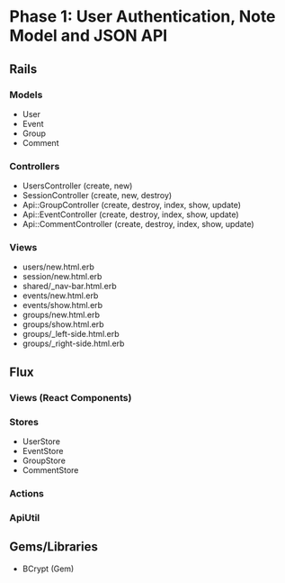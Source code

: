 # Phase 1: User Authentication, Note Model and JSON API

## Rails
### Models
* User
* Event
* Group
* Comment

### Controllers
* UsersController (create, new)
* SessionController (create, new, destroy)
* Api::GroupController (create, destroy, index, show, update)
* Api::EventController (create, destroy, index, show, update)
* Api::CommentController (create, destroy, index, show, update)

### Views
* users/new.html.erb
* session/new.html.erb
* shared/_nav-bar.html.erb
* events/new.html.erb
* events/show.html.erb
* groups/new.html.erb
* groups/show.html.erb
* groups/_left-side.html.erb
* groups/_right-side.html.erb

## Flux
### Views (React Components)

### Stores

* UserStore
* EventStore
* GroupStore
* CommentStore

### Actions

### ApiUtil

## Gems/Libraries
* BCrypt (Gem)
